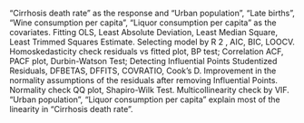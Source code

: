 “Cirrhosis death rate” as the response and “Urban population”, “Late births”, “Wine consumption per capita”, “Liquor consumption per capita” as the covariates.
Fitting OLS, Least Absolute Deviation, Least Median Square, Least Trimmed Squares Estimate. Selecting model by R 2 , AIC, BIC, LOOCV. Homoskedasticity check residuals vs fitted plot, BP test; Correlation ACF, PACF plot, Durbin-Watson Test; Detecting Influential Points Studentized Residuals, DFBETAS, DFFITS, COVRATIO, Cook’s D.
Improvement in the normality assumptions of the residuals after removing Influential Points. Normality check QQ plot, Shapiro-Wilk Test. Multicollinearity check by VIF. “Urban population”, “Liquor consumption per capita” explain most of the linearity in “Cirrhosis death rate”.
